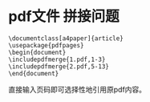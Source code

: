 # pdf文件 拼接问题
```
\documentclass[a4paper]{article}
\usepackage{pdfpages}
\begin{document}
\includepdfmerge{1.pdf,1-3}
\includepdfmerge{2.pdf,5-13}
\end{document}
```
直接输入页码即可选择性地引用原pdf内容。
